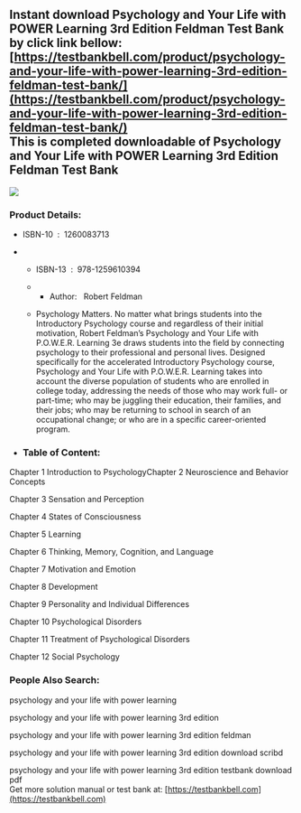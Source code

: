 Instant download **Psychology and Your Life with POWER Learning 3rd Edition Feldman Test Bank** by click link bellow:  
[https://testbankbell.com/product/psychology-and-your-life-with-power-learning-3rd-edition-feldman-test-bank/](https://testbankbell.com/product/psychology-and-your-life-with-power-learning-3rd-edition-feldman-test-bank/)  
This is completed downloadable of Psychology and Your Life with POWER Learning 3rd Edition Feldman Test Bank
------------------------------------------------------------------------------------------------------------


![](https://testbankbell.com/wp-content/uploads/2023/05/psychology-your-life-power-learning-3rd-edition-feldman-test-bank.jpg)
### Product Details:


* ISBN-10 ‏ : ‎ 1260083713
* * ISBN-13 ‏ : ‎ 978-1259610394
  * * Author:   Robert Feldman
   
  * Psychology Matters. No matter what brings students into the Introductory Psychology course and regardless of their initial motivation, Robert Feldman’s Psychology and Your Life with P.O.W.E.R. Learning 3e draws students into the field by connecting psychology to their professional and personal lives. Designed specifically for the accelerated Introductory Psychology course, Psychology and Your Life with P.O.W.E.R. Learning takes into account the diverse population of students who are enrolled in college today, addressing the needs of those who may work full- or part-time; who may be juggling their education, their families, and their jobs; who may be returning to school in search of an occupational change; or who are in a specific career-oriented program.
 
* ### Table of Content:

Chapter 1 Introduction to PsychologyChapter 2 Neuroscience and Behavior Concepts


Chapter 3 Sensation and Perception


Chapter 4 States of Consciousness


Chapter 5 Learning


Chapter 6 Thinking, Memory, Cognition, and Language


Chapter 7 Motivation and Emotion


Chapter 8 Development


Chapter 9 Personality and Individual Differences


Chapter 10 Psychological Disorders


Chapter 11 Treatment of Psychological Disorders


Chapter 12 Social Psychology



 ### People Also Search:


 psychology and your life with power learning

 psychology and your life with power learning 3rd edition

 psychology and your life with power learning 3rd edition feldman

 psychology and your life with power learning 3rd edition download scribd

 psychology and your life with power learning 3rd edition testbank download pdf  
  Get more solution manual or test bank at: [https://testbankbell.com](https://testbankbell.com)
